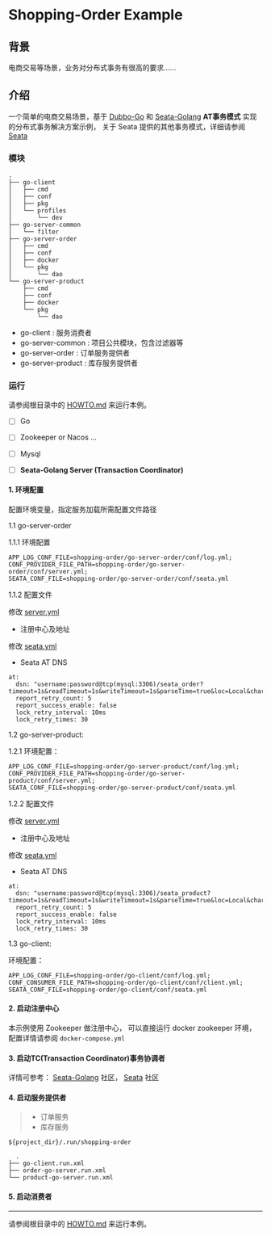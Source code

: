 # Shopping-Order Example

## 背景

电商交易等场景，业务对分布式事务有很高的要求......

## 介绍

一个简单的电商交易场景，基于 [Dubbo-Go](https://github.com/apache/dubbo-go) 和 [Seata-Golang](https://github.com/opentrx/seata-golang)  **AT事务模式** 实现的分布式事务解决方案示例， 
关于 Seata 提供的其他事务模式，详细请参阅 [Seata](https://github.com/seata/seata) 


### 模块

```shell
.
├── go-client
│   ├── cmd
│   ├── conf
│   ├── pkg
│   └── profiles
│       └── dev
├── go-server-common
│   └── filter
├── go-server-order
│   ├── cmd
│   ├── conf
│   ├── docker
│   └── pkg
│       └── dao
└── go-server-product
    ├── cmd
    ├── conf
    ├── docker
    └── pkg
        └── dao

```
- go-client : 服务消费者
- go-server-common : 项目公共模块，包含过滤器等
- go-server-order : 订单服务提供者
- go-server-product : 库存服务提供者

### 运行

请参阅根目录中的 [HOWTO.md](../HOWTO_zh.md) 来运行本例。

- [ ] Go
- [ ] Zookeeper or Nacos ...
- [ ] Mysql
- [ ] **Seata-Golang Server (Transaction Coordinator)**


#### 1. 环境配置

配置环境变量，指定服务加载所需配置文件路径

1.1 go-server-order

1.1.1 环境配置

```shell
APP_LOG_CONF_FILE=shopping-order/go-server-order/conf/log.yml;
CONF_PROVIDER_FILE_PATH=shopping-order/go-server-order/conf/server.yml;
SEATA_CONF_FILE=shopping-order/go-server-order/conf/seata.yml
```

1.1.2 配置文件

修改 [server.yml](go-server-order/conf/server.yml)

- 注册中心及地址

修改 [seata.yml](go-server-order/conf/seata.yml)

- Seata AT DNS

```shell
at:
  dsn: "username:password@tcp(mysql:3306)/seata_order?timeout=1s&readTimeout=1s&writeTimeout=1s&parseTime=true&loc=Local&charset=utf8mb4,utf8"
  report_retry_count: 5
  report_success_enable: false
  lock_retry_interval: 10ms
  lock_retry_times: 30
```

1.2 go-server-product:

1.2.1 环境配置：

```shell
APP_LOG_CONF_FILE=shopping-order/go-server-product/conf/log.yml;
CONF_PROVIDER_FILE_PATH=shopping-order/go-server-product/conf/server.yml;
SEATA_CONF_FILE=shopping-order/go-server-product/conf/seata.yml
```

1.2.2 配置文件

修改 [server.yml](go-server-product/conf/server.yml)

- 注册中心及地址

修改 [seata.yml](go-server-product/conf/seata.yml)

- Seata AT DNS

```shell
at:
  dsn: "username:password@tcp(mysql:3306)/seata_product?timeout=1s&readTimeout=1s&writeTimeout=1s&parseTime=true&loc=Local&charset=utf8mb4,utf8"
  report_retry_count: 5
  report_success_enable: false
  lock_retry_interval: 10ms
  lock_retry_times: 30
```

1.3 go-client:

环境配置：

```shell
APP_LOG_CONF_FILE=shopping-order/go-client/conf/log.yml;
CONF_CONSUMER_FILE_PATH=shopping-order/go-client/conf/client.yml;
SEATA_CONF_FILE=shopping-order/go-client/conf/seata.yml
```

#### 2. 启动注册中心
   
本示例使用 Zookeeper 做注册中心， 可以直接运行 docker zookeeper 环境，配置详情请参阅 `docker-compose.yml`

#### 3. 启动TC(Transaction Coordinator)事务协调者

详情可参考：
[Seata-Golang](https://github.com/opentrx/seata-golang) 社区，
[Seata](https://github.com/seata/seata) 社区

#### 4. 启动服务提供者

> - 订单服务
> - 库存服务

`${project_dir}/.run/shopping-order`

```shell
  .
├── go-client.run.xml
├── order-go-server.run.xml
└── product-go-server.run.xml
```

#### 5. 启动消费者

---
请参阅根目录中的 [HOWTO.md](../HOWTO_zh.md) 来运行本例。
